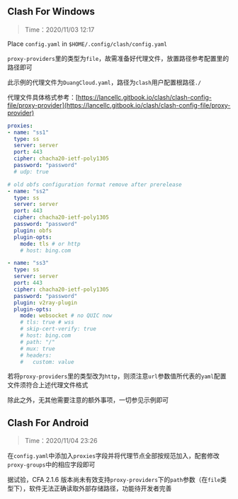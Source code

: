 ## Clash For Windows
> Time：2020/11/03 12:17

Place `config.yaml` in `$HOME/.config/clash/config.yaml`

`proxy-providers`里的类型为`file`，故需准备好代理文件，放置路径参考配置里的路径即可

此示例的代理文件为`DuangCloud.yaml`，路径为`clash`用户配置根路径`./`

代理文件具体格式参考：[https://lancellc.gitbook.io/clash/clash-config-file/proxy-provider](https://lancellc.gitbook.io/clash/clash-config-file/proxy-provider)

```yaml
proxies:
- name: "ss1"
  type: ss
  server: server
  port: 443
  cipher: chacha20-ietf-poly1305
  password: "password"
  # udp: true

# old obfs configuration format remove after prerelease
- name: "ss2"
  type: ss
  server: server
  port: 443
  cipher: chacha20-ietf-poly1305
  password: "password"
  plugin: obfs
  plugin-opts:
    mode: tls # or http
    # host: bing.com

- name: "ss3"
  type: ss
  server: server
  port: 443
  cipher: chacha20-ietf-poly1305
  password: "password"
  plugin: v2ray-plugin
  plugin-opts:
    mode: websocket # no QUIC now
    # tls: true # wss
    # skip-cert-verify: true
    # host: bing.com
    # path: "/"
    # mux: true
    # headers:
    #   custom: value
```
若将`proxy-providers`里的类型改为`http`，则须注意`url`参数值所代表的`yaml`配置文件须符合上述代理文件格式

除此之外，无其他需要注意的额外事项，一切参见示例即可

## Clash For Android
> Time：2020/11/04 23:26

在`config.yaml`中添加入`proxies`字段并将代理节点全部按规范加入，配套修改`proxy-groups`中的相应字段即可

据试验，CFA 2.1.6 版本尚未有效支持`proxy-providers`下的`path`参数（在`file`类型下），软件无法正确读取外部存储路径，功能待开发者完善